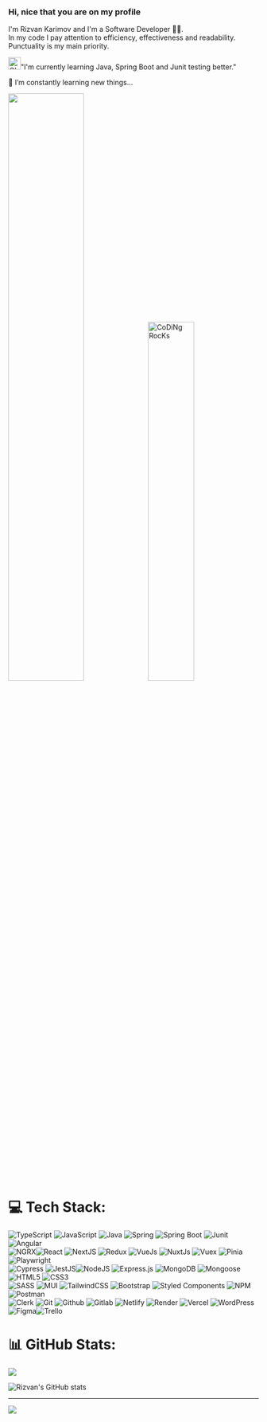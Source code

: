 ### Hi, nice that you are on my profile







I'm Rizvan Karimov and I'm a Software Developer 👨‍💻. <br/>
In my code I pay attention to efficiency, effectiveness and readability.<br/>
Punctuality is my main priority.








<div style={{display:flex}}>
  <div style={{display: 'flex', flexDirection: 'column'}}>
    <p><img alt="GIF" src="https://github.com/SP-XD/SP-XD/blob/main/images/Developer.gif" width="25" />"I'm currently learning Java, Spring Boot and Junit testing better."</p>
    <p> 🥅 I’m constantly learning new things...</p>
  </div>


  
  <div>
    <img src="https://www.lambdatest.com/resources/images/news24.gif" width="55%" />
    <img src="https://github.com/SP-XD/SP-XD/blob/main/images/dev-working_rounded.gif?raw=true" href="https://github.com/sp-xd" alt="CoDiNg RocKs"  width="43%"/>
    
  </div>
  <br>
</div>
<br />


# 💻 Tech Stack:

![TypeScript](https://img.shields.io/badge/typescript-%23007ACC.svg?style=for-the-badge&logo=typescript&logoColor=white) ![JavaScript](https://img.shields.io/badge/javascript-%23323330.svg?style=for-the-badge&logo=javascript&logoColor=%23F7DF1E) 
![Java](https://img.shields.io/badge/java-%23F24E1E.svg?style=for-the-badge&logo=java&logoColor=white) ![Spring](https://img.shields.io/badge/Spring-%7D1C32.svg?style=for-the-badge&logo=spring&logoColor=white) ![Spring Boot](https://img.shields.io/badge/Spring%20Boot-%7D1C32.svg?style=for-the-badge&logo=springboot&logoColor=white) ![Junit](https://img.shields.io/badge/JUnit%20Testing-%23F24E1E.svg?style=for-the-badge&logo=Junit%20testing&logoColor=white) ![Angular](https://img.shields.io/badge/angular-%23E53935.svg?style=for-the-badge&logo=angular&logoColor=%%202320232a)<br/>  ![NGRX](https://img.shields.io/badge/ngRx-%23E53935.svg?style=for-the-badge&logo=ngRx&logoColor=%23000000&color=%238E24AA)![React](https://img.shields.io/badge/react-%2320232a.svg?style=for-the-badge&logo=react&logoColor=%2361DAFB) ![NextJS](https://img.shields.io/badge/next.js-6DA55F?style=for-the-badge&logo=next.js&logoColor=white) ![Redux](https://img.shields.io/badge/redux-%2320232a.svg?style=for-the-badge&logo=redux&logoColor=%2361DAFB) ![VueJs](https://img.shields.io/badge/vue.js-%23007ACC.svg?style=for-the-badge&logo=vue.js&color=brown) ![NuxtJs](https://img.shields.io/badge/Nuxt.Js-%2338B2AC.svg?style=for-the-badge&logo=Nuxt.Jsw&logoColor=white)  ![Vuex](https://img.shields.io/badge/Vuex-green.svg?style=for-the-badge&logo=vuex&logoColor=white) ![Pinia](https://img.shields.io/badge/Pinia-yellow?style=for-the-badge&logo=vuejs&logoColor=white) ![Playwright](https://img.shields.io/badge/Playwright-%23007ACC.svg?style=for-the-badge&logo=playwright&color=brown)<br/>  ![Cypress](https://img.shields.io/badge/Cypress-%23007ACC.svg?style=for-the-badge&logo=cypress&color=grey)  ![JestJS](https://img.shields.io/badge/Jest.js-hotpink.svg?style=for-the-badge&logo=Jest&logoColor=white)![NodeJS](https://img.shields.io/badge/node.js-6DA55F?style=for-the-badge&logo=node.js&logoColor=white) ![Express.js](https://img.shields.io/badge/express.js-%23404d59.svg?style=for-the-badge&logo=express&logoColor=%2361DAFB) ![MongoDB](https://img.shields.io/badge/MongoDB-%234ea94b.svg?style=for-the-badge&logo=mongodb&logoColor=white) ![Mongoose](https://img.shields.io/badge/Mongoose-%234ea94b.svg?style=for-the-badge&logo=mongoose&logoColor=white) ![HTML5](https://img.shields.io/badge/html5-%23E34F26.svg?style=for-the-badge&logo=html5&logoColor=white) ![CSS3](https://img.shields.io/badge/css3-%231572B6.svg?style=for-the-badge&logo=css3&logoColor=white)<br/> ![SASS](https://img.shields.io/badge/SASS-hotpink.svg?style=for-the-badge&logo=SASS&logoColor=white) ![MUI](https://img.shields.io/badge/MUI-%230081CB.svg?style=for-the-badge&logo=material-ui&logoColor=white) ![TailwindCSS](https://img.shields.io/badge/tailwindcss-%2338B2AC.svg?style=for-the-badge&logo=tailwind-css&logoColor=white)  ![Bootstrap](https://img.shields.io/badge/bootstrap-%23563D7C.svg?style=for-the-badge&logo=bootstrap&logoColor=white) ![Styled Components](https://img.shields.io/badge/styled%20Components-%23007ACC.svg?style=for-the-badge&logo=Styled%20Components&color=grey)  ![NPM](https://img.shields.io/badge/NPM-%23000000.svg?style=for-the-badge&logo=npm&logoColor=white) ![Postman](https://img.shields.io/badge/postman-%23F24E1E.svg?style=for-the-badge&logo=postman&logoColor=white)<br/> ![Clerk](https://img.shields.io/badge/Clerk-%234ea94b.svg?style=for-the-badge&logo=clerk&logoColor=white)  ![Git](https://img.shields.io/badge/git-%23007ACC.svg?style=for-the-badge&logo=Git&color=white) ![Github](https://img.shields.io/badge/github-%23007ACC.svg?style=for-the-badge&logo=Github&color=blue) ![Gitlab](https://img.shields.io/badge/gitlab-%23007ACC.svg?style=for-the-badge&logo=Gitlab&color=white) ![Netlify](https://img.shields.io/badge/Netlify-%23000000.svg?style=for-the-badge&logo=netlify&logoColor=white) ![Render](https://img.shields.io/badge/Render-%7D1C32.svg?style=for-the-badge&logo=render&logoColor=white) ![Vercel](https://img.shields.io/badge/Vercel-%23000000.svg?style=for-the-badge&logo=vercel&logoColor=white) ![WordPress](https://img.shields.io/badge/wordpress-%23007ACC.svg?style=for-the-badge&logo=wordpress&logoColor=white)<br/>  ![Figma](https://img.shields.io/badge/figma-%23F24E1E.svg?style=for-the-badge&logo=figma&logoColor=white)![Trello](https://img.shields.io/badge/Trello-%23026AA7.svg?style=for-the-badge&logo=Trello&logoColor=white) 

# 📊 GitHub Stats:

![](https://github-readme-stats.vercel.app/api/top-langs/?username=rizvan555&theme=dark&hide_border=false&include_all_commits=false&count_private=false&layout=compact)

![Rizvan's GitHub stats](https://github-readme-stats.vercel.app/api?username=rizvan555&show_icons=true&theme=transparent)


---

[![](https://visitcount.itsvg.in/api?id=rizvan555&label=Profile%20Views&color=2&icon=0&pretty=false)](https://visitcount.itsvg.in)


